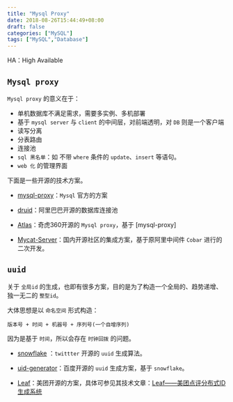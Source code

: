 ```yaml
---
title: "Mysql Proxy"
date: 2018-08-26T15:44:49+08:00
draft: false
categories: ["MySQL"]
tags: ["MySQL","Database"]
---
```


HA：High Available

## `Mysql proxy`

`Mysql proxy` 的意义在于：

* 单机数据库不满足需求，需要多实例、多机部署
* 基于 `mysql server` 与 `client` 的中间层，对前端透明，对 `DB` 则是一个客户端
* 读写分离
* 分表路由
* 连接池
* `sql 黑名单`：如 不带 `where` 条件的 `update`、`insert` 等语句。
* `web 化` 的管理界面

下面是一些开源的技术方案。

* [mysql-proxy](https://github.com/mysql/mysql-proxy)：`Mysql` 官方的方案

* [druid](https://github.com/alibaba/druid)：阿里巴巴开源的数据库连接池

* [Atlas](https://github.com/Qihoo360/Atlas)：奇虎360开源的 `Mysql proxy`，基于 [mysql-proxy]

* [Mycat-Server](https://github.com/MyCATApache/Mycat-Server)：国内开源社区的集成方案，基于原阿里中间件 `Cobar` 进行的二次开发。


## `uuid`

关于 `全局id` 的生成，也即有很多方案，目的是为了构造一个全局的、趋势递增、独一无二的 `整型id`。

大体思想是以 `命名空间` 形式构造：

```
版本号 + 时间 + 机器号 + 序列号(一个自增序列)
```

因为是基于 `时间`，所以会存在 `时钟回拨` 的问题。

* [snowflake](https://github.com/twitter-archive/snowflake) ：`twittter` 开源的 `uuid` 生成算法。

* [uid-generator](https://github.com/baidu/uid-generator)：百度开源的 `uuid` 生成方案，基于 `snowflake`。

* [Leaf](https://github.com/Meituan-Dianping/Leaf)：美团开源的方案，具体可参见其技术文章：[Leaf——美团点评分布式ID生成系统](https://tech.meituan.com/2017/04/21/mt-leaf.html)